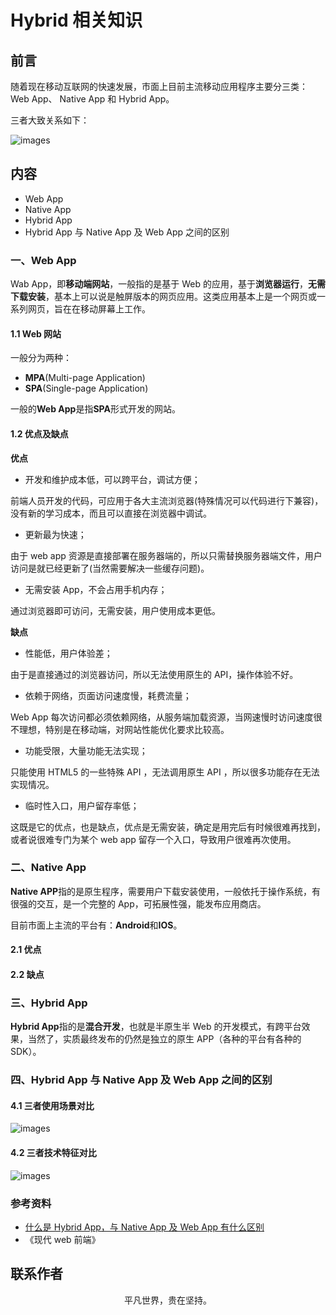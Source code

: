 # Hybrid 相关知识

## 前言

随着现在移动互联网的快速发展，市面上目前主流移动应用程序主要分三类：Web App、 Native App 和 Hybrid App。

三者大致关系如下：

![images](hybrid01.png)

## 内容

- Web App
- Native App
- Hybrid App
- Hybrid App 与 Native App 及 Web App 之间的区别

### 一、Web App

Wab App，即**移动端网站**，一般指的是基于 Web 的应用，基于**浏览器运行**，**无需下载安装**，基本上可以说是触屏版本的网页应用。这类应用基本上是一个网页或一系列网页，旨在在移动屏幕上工作。

#### 1.1 Web 网站

一般分为两种：

- **MPA**(Multi-page Application)
- **SPA**(Single-page Application)

一般的**Web App**是指**SPA**形式开发的网站。

#### 1.2 优点及缺点

**优点**

- 开发和维护成本低，可以跨平台，调试方便；

前端人员开发的代码，可应用于各大主流浏览器(特殊情况可以代码进行下兼容)，没有新的学习成本，而且可以直接在浏览器中调试。

- 更新最为快速；

由于 web app 资源是直接部署在服务器端的，所以只需替换服务器端文件，用户访问是就已经更新了(当然需要解决一些缓存问题)。

- 无需安装 App，不会占用手机内存；

通过浏览器即可访问，无需安装，用户使用成本更低。

**缺点**

- 性能低，用户体验差；

由于是直接通过的浏览器访问，所以无法使用原生的 API，操作体验不好。

- 依赖于网络，页面访问速度慢，耗费流量；

Web App 每次访问都必须依赖网络，从服务端加载资源，当网速慢时访问速度很不理想，特别是在移动端，对网站性能优化要求比较高。

- 功能受限，大量功能无法实现；

只能使用 HTML5 的一些特殊 API ，无法调用原生 API ，所以很多功能存在无法实现情况。

- 临时性入口，用户留存率低；

这既是它的优点，也是缺点，优点是无需安装，确定是用完后有时候很难再找到，或者说很难专门为某个 web app 留存一个入口，导致用户很难再次使用。

### 二、Native App

**Native APP**指的是原生程序，需要用户下载安装使用，一般依托于操作系统，有很强的交互，是一个完整的 App，可拓展性强，能发布应用商店。

目前市面上主流的平台有：**Android**和**IOS**。

#### 2.1 优点

#### 2.2 缺点

### 三、Hybrid App

**Hybrid App**指的是**混合开发**，也就是半原生半 Web 的开发模式，有跨平台效果，当然了，实质最终发布的仍然是独立的原生 APP（各种的平台有各种的 SDK）。

### 四、Hybrid App 与 Native App 及 Web App 之间的区别

#### 4.1 三者使用场景对比

![images](hybird02.png)

#### 4.2 三者技术特征对比

![images](hybird03.png)

### 参考资料

- [什么是 Hybrid App，与 Native App 及 Web App 有什么区别](http://js.pingan8787.com/)
- 《现代 web 前端》

## 联系作者

<div align="center">
    <p>
        平凡世界，贵在坚持。
    </p>
    <img :src="$withBase('/about/contact.png')" />
</div>
